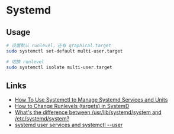 # Systemd

## Usage

```sh
# 设置默认 runlevel，还有 graphical.target
sudo systemctl set-default multi-user.target

# 切换 runlevel
sudo systemctl isolate multi-user.target
```

## Links

- [How To Use Systemctl to Manage Systemd Services and Units](https://www.digitalocean.com/community/tutorials/how-to-use-systemctl-to-manage-systemd-services-and-units)
- [How to Change Runlevels (targets) in SystemD](https://www.tecmint.com/change-runlevels-targets-in-systemd/)
- [What's the difference between /usr/lib/systemd/system and /etc/systemd/system?](https://unix.stackexchange.com/questions/206315/whats-the-difference-between-usr-lib-systemd-system-and-etc-systemd-system)
- [systemd user services and systemctl --user](https://nts.strzibny.name/systemd-user-services/)
